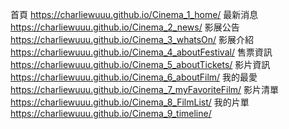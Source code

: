 首頁
https://charliewuuu.github.io/Cinema_1_home/
最新消息
https://charliewuuu.github.io/Cinema_2_news/
影展公告
https://charliewuuu.github.io/Cinema_3_whatsOn/
影展介紹
https://charliewuuu.github.io/Cinema_4_aboutFestival/
售票資訊
https://charliewuuu.github.io/Cinema_5_aboutTickets/
影片資訊
https://charliewuuu.github.io/Cinema_6_aboutFilm/
我的最愛
https://charliewuuu.github.io/Cinema_7_myFavoriteFilm/
影片清單
https://charliewuuu.github.io/Cinema_8_FilmList/
我的片單
https://charliewuuu.github.io/Cinema_9_timeline/
